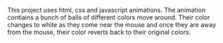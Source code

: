 This project uses html, css and javascript animations. The animation contiains a bunch of balls of different colors move around.
Their color changes to white as they come near the mouse and once they are away from the mouse, their color reverts back to their original colors.

